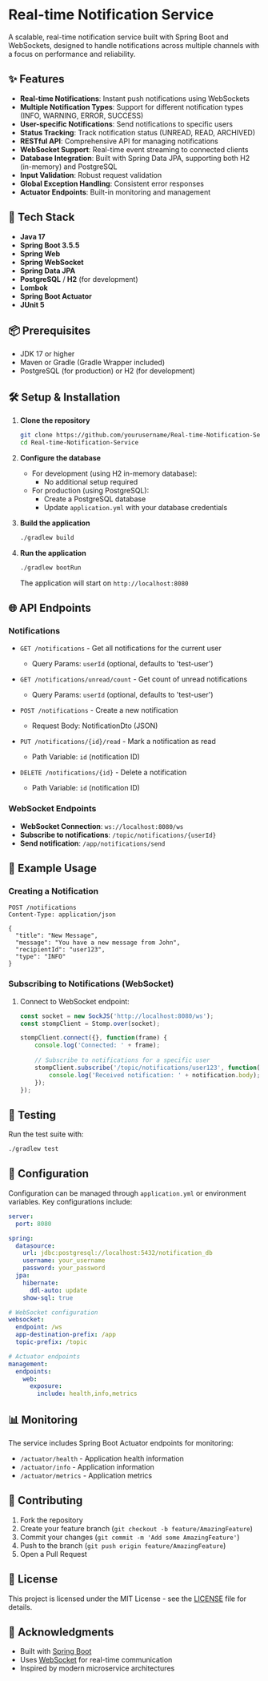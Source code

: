 # Real-time Notification Service

A scalable, real-time notification service built with Spring Boot and WebSockets, designed to handle notifications across multiple channels with a focus on performance and reliability.

## ✨ Features

- **Real-time Notifications**: Instant push notifications using WebSockets
- **Multiple Notification Types**: Support for different notification types (INFO, WARNING, ERROR, SUCCESS)
- **User-specific Notifications**: Send notifications to specific users
- **Status Tracking**: Track notification status (UNREAD, READ, ARCHIVED)
- **RESTful API**: Comprehensive API for managing notifications
- **WebSocket Support**: Real-time event streaming to connected clients
- **Database Integration**: Built with Spring Data JPA, supporting both H2 (in-memory) and PostgreSQL
- **Input Validation**: Robust request validation
- **Global Exception Handling**: Consistent error responses
- **Actuator Endpoints**: Built-in monitoring and management

## 🚀 Tech Stack

- **Java 17**
- **Spring Boot 3.5.5**
- **Spring Web**
- **Spring WebSocket**
- **Spring Data JPA**
- **PostgreSQL** / **H2** (for development)
- **Lombok**
- **Spring Boot Actuator**
- **JUnit 5**

## 📦 Prerequisites

- JDK 17 or higher
- Maven or Gradle (Gradle Wrapper included)
- PostgreSQL (for production) or H2 (for development)

## 🛠️ Setup & Installation

1. **Clone the repository**
   ```bash
   git clone https://github.com/yourusername/Real-time-Notification-Service.git
   cd Real-time-Notification-Service
   ```

2. **Configure the database**
   - For development (using H2 in-memory database):
     - No additional setup required
   - For production (using PostgreSQL):
     - Create a PostgreSQL database
     - Update `application.yml` with your database credentials

3. **Build the application**
   ```bash
   ./gradlew build
   ```

4. **Run the application**
   ```bash
   ./gradlew bootRun
   ```

   The application will start on `http://localhost:8080`

## 🌐 API Endpoints

### Notifications

- `GET /notifications` - Get all notifications for the current user
  - Query Params: `userId` (optional, defaults to 'test-user')
  
- `GET /notifications/unread/count` - Get count of unread notifications
  - Query Params: `userId` (optional, defaults to 'test-user')
  
- `POST /notifications` - Create a new notification
  - Request Body: NotificationDto (JSON)
  
- `PUT /notifications/{id}/read` - Mark a notification as read
  - Path Variable: `id` (notification ID)
  
- `DELETE /notifications/{id}` - Delete a notification
  - Path Variable: `id` (notification ID)

### WebSocket Endpoints

- **WebSocket Connection**: `ws://localhost:8080/ws`
- **Subscribe to notifications**: `/topic/notifications/{userId}`
- **Send notification**: `/app/notifications/send`

## 📝 Example Usage

### Creating a Notification

```http
POST /notifications
Content-Type: application/json

{
  "title": "New Message",
  "message": "You have a new message from John",
  "recipientId": "user123",
  "type": "INFO"
}
```

### Subscribing to Notifications (WebSocket)

1. Connect to WebSocket endpoint:
   ```javascript
   const socket = new SockJS('http://localhost:8080/ws');
   const stompClient = Stomp.over(socket);
   
   stompClient.connect({}, function(frame) {
       console.log('Connected: ' + frame);
       
       // Subscribe to notifications for a specific user
       stompClient.subscribe('/topic/notifications/user123', function(notification) {
           console.log('Received notification: ' + notification.body);
       });
   });
   ```

## 🧪 Testing

Run the test suite with:
```bash
./gradlew test
```

## 🔧 Configuration

Configuration can be managed through `application.yml` or environment variables. Key configurations include:

```yaml
server:
  port: 8080

spring:
  datasource:
    url: jdbc:postgresql://localhost:5432/notification_db
    username: your_username
    password: your_password
  jpa:
    hibernate:
      ddl-auto: update
    show-sql: true

# WebSocket configuration
websocket:
  endpoint: /ws
  app-destination-prefix: /app
  topic-prefix: /topic

# Actuator endpoints
management:
  endpoints:
    web:
      exposure:
        include: health,info,metrics
```

## 📊 Monitoring

The service includes Spring Boot Actuator endpoints for monitoring:

- `/actuator/health` - Application health information
- `/actuator/info` - Application information
- `/actuator/metrics` - Application metrics

## 🤝 Contributing

1. Fork the repository
2. Create your feature branch (`git checkout -b feature/AmazingFeature`)
3. Commit your changes (`git commit -m 'Add some AmazingFeature'`)
4. Push to the branch (`git push origin feature/AmazingFeature`)
5. Open a Pull Request

## 📄 License

This project is licensed under the MIT License - see the [LICENSE](LICENSE) file for details.

## 🙏 Acknowledgments

- Built with [Spring Boot](https://spring.io/projects/spring-boot)
- Uses [WebSocket](https://docs.spring.io/spring-framework/docs/current/reference/html/web.html#websocket) for real-time communication
- Inspired by modern microservice architectures
